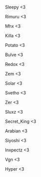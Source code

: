 
Sleepy <3

Rimuru <3

Mhx <3

Killa <3

Potato <3

Bulve <3

Redox <3

Zem <3

Solar <3

Svetho <3

Zer <3

Sluxz <3

Secret_King <3

Arabian <3

Siyoshi <3

Inxpectz <3

Vgn <3

Hyper <3
